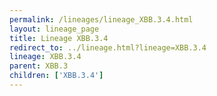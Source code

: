 ```yaml
---
permalink: /lineages/lineage_XBB.3.4.html
layout: lineage_page
title: Lineage XBB.3.4
redirect_to: ../lineage.html?lineage=XBB.3.4
lineage: XBB.3.4
parent: XBB.3
children: ['XBB.3.4']
---
```

